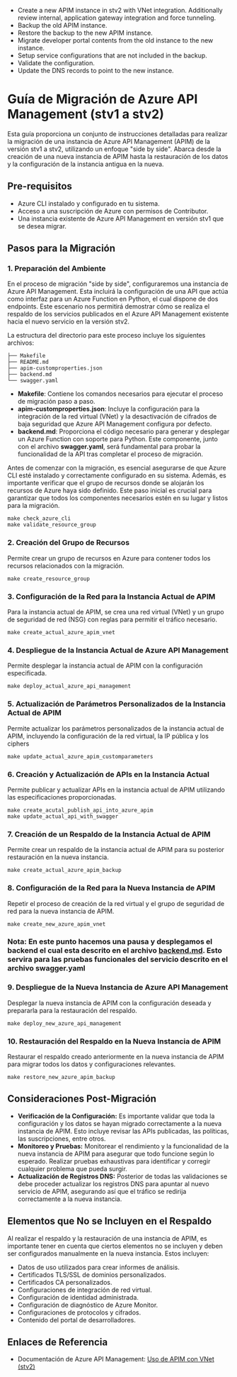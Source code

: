 * Create a new APIM instance in stv2 with VNet integration. Additionally review internal, application gateway integration and force tunneling.
* Backup the old APIM instance.
* Restore the backup to the new APIM instance.
* Migrate developer portal contents from the old instance to the new instance.
* Setup service configurations that are not included in the backup.
* Validate the configuration.
* Update the DNS records to point to the new instance.

# Guía de Migración de Azure API Management (stv1 a stv2)


Esta guía proporciona un conjunto de instrucciones detalladas para realizar la migración de una instancia de Azure API Management (APIM) de la versión stv1 a stv2, utilizando un enfoque "side by side". Abarca desde la creación de una nueva instancia de APIM hasta la restauración de los datos y la configuración de la instancia antigua en la nueva.

## Pre-requisitos

- Azure CLI instalado y configurado en tu sistema.
- Acceso a una suscripción de Azure con permisos de Contributor.
- Una instancia existente de Azure API Management en versión stv1 que se desea migrar.

## Pasos para la Migración

### 1. Preparación del Ambiente

En el proceso de migración "side by side", configuraremos una instancia de Azure API Management. Esta incluirá la configuración de una API que actúa como interfaz para un Azure Function en Python, el cual dispone de dos endpoints. Este escenario nos permitirá demostrar cómo se realiza el respaldo de los servicios publicados en el Azure API Management existente hacia el nuevo servicio en la versión stv2.

La estructura del directorio para este proceso incluye los siguientes archivos:

```plaintext
├── Makefile
├── README.md
├── apim-customproperties.json
├── backend.md
└── swagger.yaml
```

- **Makefile**: Contiene los comandos necesarios para ejecutar el proceso de migración paso a paso.
- **apim-customproperties.json**: Incluye la configuración para la integración de la red virtual (VNet) y la desactivación de cifrados de baja seguridad que Azure API Management configura por defecto.
- **backend.md**: Proporciona el código necesario para generar y desplegar un Azure Function con soporte para Python. Este componente, junto con el archivo **swagger.yaml**, será fundamental para probar la funcionalidad de la API tras completar el proceso de migración.

Antes de comenzar con la migración, es esencial asegurarse de que Azure CLI esté instalado y correctamente configurado en su sistema. Además, es importante verificar que el grupo de recursos donde se alojarán los recursos de Azure haya sido definido. Este paso inicial es crucial para garantizar que todos los componentes necesarios estén en su lugar y listos para la migración.

```shell
make check_azure_cli
make validate_resource_group
```

### 2. Creación del Grupo de Recursos

Permite crear un grupo de recursos en Azure para contener todos los recursos relacionados con la migración.

```shell
make create_resource_group
```

### 3. Configuración de la Red para la Instancia Actual de APIM

Para la instancia actual de APIM, se crea una red virtual (VNet) y un grupo de seguridad de red (NSG) con reglas para permitir el tráfico necesario.

```shell
make create_actual_azure_apim_vnet
```

### 4. Despliegue de la Instancia Actual de Azure API Management

Permite desplegar la instancia actual de APIM con la configuración especificada.

```shell
make deploy_actual_azure_api_management
```

### 5. Actualización de Parámetros Personalizados de la Instancia Actual de APIM

Permite actualizar los parámetros personalizados de la instancia actual de APIM, incluyendo la configuración de la red virtual, la IP pública y los ciphers

```shell
make update_actual_azure_apim_customparameters
```

### 6. Creación y Actualización de APIs en la Instancia Actual

Permite publicar y actualizar APIs en la instancia actual de APIM utilizando las especificaciones proporcionadas.

```shell
make create_acutal_publish_api_into_azure_apim
make update_actual_api_with_swagger
```

### 7. Creación de un Respaldo de la Instancia Actual de APIM

Permite crear un respaldo de la instancia actual de APIM para su posterior restauración en la nueva instancia.

```shell
make create_actual_azure_apim_backup
```

### 8. Configuración de la Red para la Nueva Instancia de APIM

Repetir el proceso de creación de la red virtual y el grupo de seguridad de red para la nueva instancia de APIM.

```shell
make create_new_azure_apim_vnet
```

### **Nota:** En este punto hacemos una pausa y desplegamos el backend el cual esta descrito en el archivo [backend.md](./backend.md). Esto servira para las pruebas funcionales del servicio descrito en el archivo swagger.yaml

### 9. Despliegue de la Nueva Instancia de Azure API Management

Desplegar la nueva instancia de APIM con la configuración deseada y prepararla para la restauración del respaldo.

```shell
make deploy_new_azure_api_management
```

### 10. Restauración del Respaldo en la Nueva Instancia de APIM

Restaurar el respaldo creado anteriormente en la nueva instancia de APIM para migrar todos los datos y configuraciones relevantes.

```shell
make restore_new_azure_apim_backup
```

## Consideraciones Post-Migración

- **Verificación de la Configuración:** Es importante validar que toda la configuración y los datos se hayan migrado correctamente a la nueva instancia de APIM. Esto incluye revisar las APIs publicadas, las políticas, las suscripciones, entre otros.
- **Monitoreo y Pruebas:** Monitorear el rendimiento y la funcionalidad de la nueva instancia de APIM para asegurar que todo funcione según lo esperado. Realizar pruebas exhaustivas para identificar y corregir cualquier problema que pueda surgir.
- **Actualización de Registros DNS:** Posterior de todas las validaciones se debe proceder actualizar los registros DNS para apuntar al nuevo servicio de APIM, asegurando así que el tráfico se redirija correctamente a la nueva instancia.


## Elementos que No se Incluyen en el Respaldo

Al realizar el respaldo y la restauración de una instancia de APIM, es importante tener en cuenta que ciertos elementos no se incluyen y deben ser configurados manualmente en la nueva instancia. Estos incluyen:

- Datos de uso utilizados para crear informes de análisis.
- Certificados TLS/SSL de dominios personalizados.
- Certificados CA personalizados.
- Configuraciones de integración de red virtual.
- Configuración de identidad administrada.
- Configuración de diagnóstico de Azure Monitor.
- Configuraciones de protocolos y cifrados.
- Contenido del portal de desarrolladores.

## Enlaces de Referencia

- Documentación de Azure API Management: [Uso de APIM con VNet (stv2)](https://learn.microsoft.com/en-us/azure/api-management/api-management-using-with-vnet?tabs=stv2)

